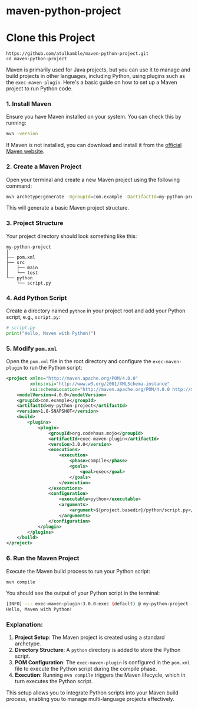 # maven-python-project

# Clone this Project
```
https://github.com/atulkamble/maven-python-project.git
cd maven-python-project
```
Maven is primarily used for Java projects, but you can use it to manage and build projects in other languages, including Python, using plugins such as the `exec-maven-plugin`. Here's a basic guide on how to set up a Maven project to run Python code.

### 1. **Install Maven**

Ensure you have Maven installed on your system. You can check this by running:

```sh
mvn -version
```

If Maven is not installed, you can download and install it from the [official Maven website](https://maven.apache.org/install.html).

### 2. **Create a Maven Project**

Open your terminal and create a new Maven project using the following command:

```sh
mvn archetype:generate -DgroupId=com.example -DartifactId=my-python-project -DarchetypeArtifactId=maven-archetype-quickstart -DinteractiveMode=false
```

This will generate a basic Maven project structure.

### 3. **Project Structure**

Your project directory should look something like this:

```
my-python-project
│
├── pom.xml
├── src
│   ├── main
│   └── test
└── python
    └── script.py
```

### 4. **Add Python Script**

Create a directory named `python` in your project root and add your Python script, e.g., `script.py`:

```python
# script.py
print("Hello, Maven with Python!")
```

### 5. **Modify `pom.xml`**

Open the `pom.xml` file in the root directory and configure the `exec-maven-plugin` to run the Python script:

```xml
<project xmlns="http://maven.apache.org/POM/4.0.0"
         xmlns:xsi="http://www.w3.org/2001/XMLSchema-instance"
         xsi:schemaLocation="http://maven.apache.org/POM/4.0.0 http://maven.apache.org/xsd/maven-4.0.0.xsd">
    <modelVersion>4.0.0</modelVersion>
    <groupId>com.example</groupId>
    <artifactId>my-python-project</artifactId>
    <version>1.0-SNAPSHOT</version>
    <build>
        <plugins>
            <plugin>
                <groupId>org.codehaus.mojo</groupId>
                <artifactId>exec-maven-plugin</artifactId>
                <version>3.0.0</version>
                <executions>
                    <execution>
                        <phase>compile</phase>
                        <goals>
                            <goal>exec</goal>
                        </goals>
                    </execution>
                </executions>
                <configuration>
                    <executable>python</executable>
                    <arguments>
                        <argument>${project.basedir}/python/script.py</argument>
                    </arguments>
                </configuration>
            </plugin>
        </plugins>
    </build>
</project>
```

### 6. **Run the Maven Project**

Execute the Maven build process to run your Python script:

```sh
mvn compile
```

You should see the output of your Python script in the terminal:

```sh
[INFO] --- exec-maven-plugin:3.0.0:exec (default) @ my-python-project ---
Hello, Maven with Python!
```

### Explanation:

1. **Project Setup**: The Maven project is created using a standard archetype.
2. **Directory Structure**: A `python` directory is added to store the Python script.
3. **POM Configuration**: The `exec-maven-plugin` is configured in the `pom.xml` file to execute the Python script during the compile phase.
4. **Execution**: Running `mvn compile` triggers the Maven lifecycle, which in turn executes the Python script.

This setup allows you to integrate Python scripts into your Maven build process, enabling you to manage multi-language projects effectively.
